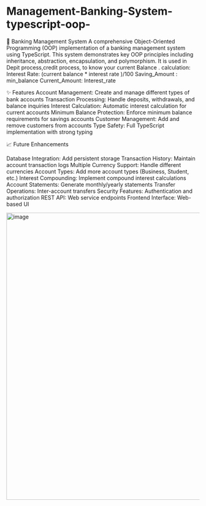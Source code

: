 # Management-Banking-System-typescript-oop-
🏦 Banking Management System
A comprehensive Object-Oriented Programming (OOP) implementation of a banking management system using TypeScript. This system demonstrates key OOP principles including inheritance, abstraction, encapsulation, and polymorphism.
It is used in Depit process,credit process, to know your current Balance
. calculation:
Interest Rate: (current balance * interest rate )/100
Saving_Amount : min_balance
Current_Amount: Interest_rate

✨ Features
Account Management: Create and manage different types of bank accounts
Transaction Processing: Handle deposits, withdrawals, and balance inquiries
Interest Calculation: Automatic interest calculation for current accounts
Minimum Balance Protection: Enforce minimum balance requirements for savings accounts
Customer Management: Add and remove customers from accounts
Type Safety: Full TypeScript implementation with strong typing

📈 Future Enhancements

 Database Integration: Add persistent storage
 Transaction History: Maintain account transaction logs
 Multiple Currency Support: Handle different currencies
 Account Types: Add more account types (Business, Student, etc.)
 Interest Compounding: Implement compound interest calculations
 Account Statements: Generate monthly/yearly statements
 Transfer Operations: Inter-account transfers
 Security Features: Authentication and authorization
 REST API: Web service endpoints
 Frontend Interface: Web-based UI

 <img width="1919" height="748" alt="image" src="https://github.com/user-attachments/assets/14af729d-72a6-4bb9-b87a-97a70244e89c" />


